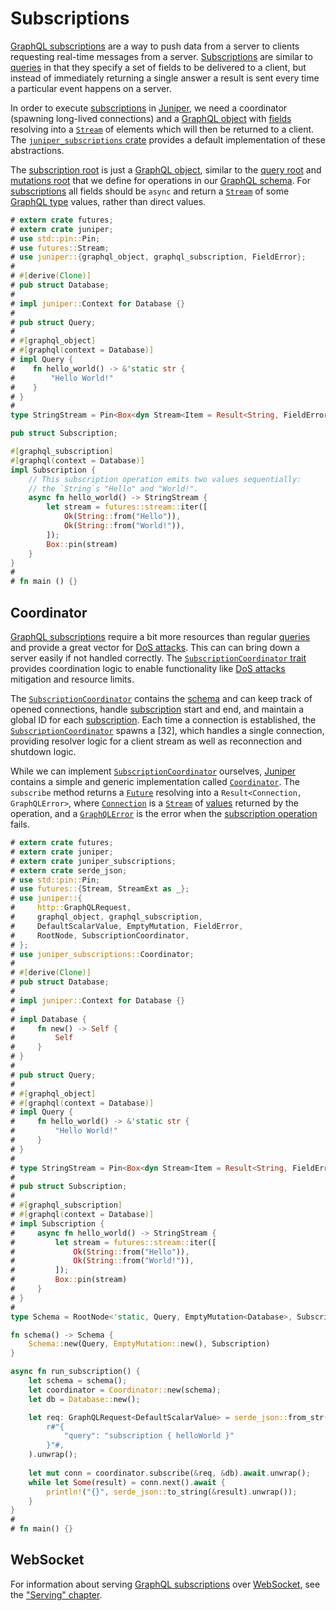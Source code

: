 Subscriptions
=============

[GraphQL subscriptions][9] are a way to push data from a server to clients requesting real-time messages from a server. [Subscriptions][9] are similar to [queries][7] in that they specify a set of fields to be delivered to a client, but instead of immediately returning a single answer a result is sent every time a particular event happens on a server.

In order to execute [subscriptions][9] in [Juniper], we need a coordinator (spawning long-lived connections) and a [GraphQL object][4] with [fields][5] resolving into a [`Stream`] of elements which will then be returned to a client. The [`juniper_subscriptions` crate][30] provides a default implementation of these abstractions.

The [subscription root][3] is just a [GraphQL object][4], similar to the [query root][1] and [mutations root][2] that we define for operations in our [GraphQL schema][0]. For [subscriptions][9] all fields should be `async` and return a [`Stream`] of some [GraphQL type][6] values, rather than direct values.

```rust
# extern crate futures;
# extern crate juniper;
# use std::pin::Pin;
# use futures::Stream;
# use juniper::{graphql_object, graphql_subscription, FieldError};
#
# #[derive(Clone)]
# pub struct Database;
#
# impl juniper::Context for Database {}
#
# pub struct Query;
#
# #[graphql_object]
# #[graphql(context = Database)]
# impl Query {
#    fn hello_world() -> &'static str {
#        "Hello World!"
#    }
# }
#
type StringStream = Pin<Box<dyn Stream<Item = Result<String, FieldError>> + Send>>;

pub struct Subscription;

#[graphql_subscription]
#[graphql(context = Database)]
impl Subscription {
    // This subscription operation emits two values sequentially:
    // the `String`s "Hello" and "World!".
    async fn hello_world() -> StringStream {
        let stream = futures::stream::iter([
            Ok(String::from("Hello")),
            Ok(String::from("World!")),
        ]);
        Box::pin(stream)
    }
}
#
# fn main () {}
```




## Coordinator

[GraphQL subscriptions][9] require a bit more resources than regular [queries][7] and provide a great vector for [DoS attacks][20]. This can can bring down a server easily if not handled correctly. The [`SubscriptionCoordinator` trait][`SubscriptionCoordinator`] provides coordination logic to enable functionality like [DoS attacks][20] mitigation and resource limits.

The [`SubscriptionCoordinator`] contains the [schema][0] and can keep track of opened connections, handle [subscription][9] start and end, and maintain a global ID for each [subscription][9]. Each time a connection is established, the [`SubscriptionCoordinator`] spawns a [32], which handles a single connection, providing resolver logic for a client stream as well as reconnection and shutdown logic.

While we can implement [`SubscriptionCoordinator`] ourselves, [Juniper] contains a simple and generic implementation called [`Coordinator`]. The `subscribe` method returns a [`Future`] resolving into a `Result<Connection, GraphQLError>`, where [`Connection`] is a [`Stream`] of [values][10] returned by the operation, and a [`GraphQLError`] is the error when the [subscription operation][9] fails.

```rust
# extern crate futures;
# extern crate juniper;
# extern crate juniper_subscriptions;
# extern crate serde_json;
# use std::pin::Pin;
# use futures::{Stream, StreamExt as _};
# use juniper::{
#     http::GraphQLRequest,
#     graphql_object, graphql_subscription, 
#     DefaultScalarValue, EmptyMutation, FieldError, 
#     RootNode, SubscriptionCoordinator,
# };
# use juniper_subscriptions::Coordinator;
# 
# #[derive(Clone)]
# pub struct Database;
# 
# impl juniper::Context for Database {}
# 
# impl Database {
#     fn new() -> Self {
#         Self
#     }
# }
# 
# pub struct Query;
# 
# #[graphql_object]
# #[graphql(context = Database)]
# impl Query {
#     fn hello_world() -> &'static str {
#         "Hello World!"
#     }
# }
#
# type StringStream = Pin<Box<dyn Stream<Item = Result<String, FieldError>> + Send>>;
#
# pub struct Subscription;
# 
# #[graphql_subscription]
# #[graphql(context = Database)]
# impl Subscription {
#     async fn hello_world() -> StringStream {
#         let stream = futures::stream::iter([
#             Ok(String::from("Hello")), 
#             Ok(String::from("World!")),
#         ]);
#         Box::pin(stream)
#     }
# }
#
type Schema = RootNode<'static, Query, EmptyMutation<Database>, Subscription>;

fn schema() -> Schema {
    Schema::new(Query, EmptyMutation::new(), Subscription)
}

async fn run_subscription() {
    let schema = schema();
    let coordinator = Coordinator::new(schema);
    let db = Database::new();

    let req: GraphQLRequest<DefaultScalarValue> = serde_json::from_str(
        r#"{
            "query": "subscription { helloWorld }"
        }"#,
    ).unwrap();
    
    let mut conn = coordinator.subscribe(&req, &db).await.unwrap();
    while let Some(result) = conn.next().await {
        println!("{}", serde_json::to_string(&result).unwrap());
    }
}
#
# fn main() {}
```




## WebSocket

For information about serving [GraphQL subscriptions][9] over [WebSocket], see the ["Serving" chapter](../serve/index.md#websocket).




[`Coordinator`]: https://docs.rs/juniper_subscriptions/latest/juniper_subscriptions/struct.Coordinator.html
[`Connection`]: https://docs.rs/juniper_subscriptions/latest/juniper_subscriptions/struct.Connection.html
[`Future`]: https://doc.rust-lang.org/stable/std/future/trait.Future.html
[`GraphQLError`]: https://docs.rs/juniper/0.16.0/juniper/enum.GraphQLError.html
[`Stream`]: https://docs.rs/futures/latest/futures/stream/trait.Stream.html
[`SubscriptionCoordinator`]:  https://docs.rs/juniper/0.16.0/juniper/trait.SubscriptionCoordinator.html
[`SubscriptionConnection`]: https://docs.rs/juniper/0.16.0/juniper/trait.SubscriptionConnection.html
[GraphQL]: https://graphql.org
[Juniper]: https://docs.rs/juniper
[Rust]: https://www.rust-lang.org
[WebSocket]: https://en.wikipedia.org/wiki/WebSocket

[0]: https://spec.graphql.org/October2021#sec-Schema
[1]: https://spec.graphql.org/October2021#sel-FAHTRFCAACChCtpG
[2]: https://spec.graphql.org/October2021#sel-FAHTRHCAACCuE9yD
[3]: https://spec.graphql.org/October2021#sel-FAHTRJCAACC3EhsX
[4]: https://spec.graphql.org/October2021#sec-Objects
[5]: https://spec.graphql.org/October2021#sec-Language.Fields
[6]: https://spec.graphql.org/October2021#sec-Types
[7]: https://spec.graphql.org/October2021#sec-Query
[8]: https://spec.graphql.org/October2021#sec-Mutation
[9]: https://spec.graphql.org/October2021#sec-Subscription
[10]: https://spec.graphql.org/October2021#sec-Values
[20]: https://en.wikipedia.org/wiki/Denial-of-service_attack
[30]: https://docs.rs/juniper_subscriptions
